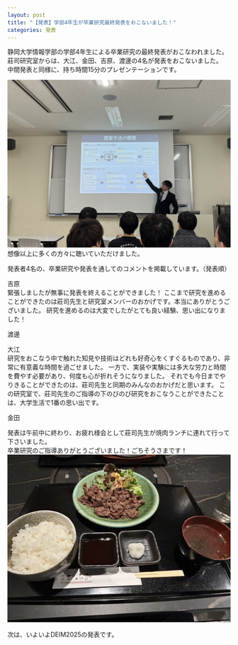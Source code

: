 ```yaml
---
layout: post
title: "【発表】学部4年生が卒業研究最終発表をおこないました！"
categories: 発表
---
```


静岡大学情報学部の学部4年生による卒業研究の最終発表がおこなわれました。  
莊司研究室からは、大江、金田、吉原、渡邊の4名が発表をおこないました。  
中間発表と同様に、持ち時間15分のプレゼンテーションです。  

![写真1](/assets/img/posts/20250204/GradResearch1.jpg "発表の様子（吉原君）")
想像以上に多くの方々に聴いていただけました。  

発表者4名の、卒業研究や発表を通してのコメントを掲載しています。（発表順）  

吉原  
緊張しましたが無事に発表を終えることができました！
ここまで研究を進めることができたのは莊司先生と研究室メンバーのおかげです。本当にありがとうございました。
研究を進めるのは大変でしたがとても良い経験、思い出になりました！

渡邊  


大江  
研究をおこなう中で触れた知見や技術はどれも好奇心をくすぐるものであり、非常に有意義な時間を過ごせました。
一方で、実装や実験には多大な労力と時間を費やす必要があり、何度も心が折れそうになりました。
それでも今日までやりきることができたのは、莊司先生と同期のみんなのおかげだと思います。
この研究室で、莊司先生のご指導の下のびのび研究をおこなうことができたことは、大学生活で1番の思い出です。

金田  



発表は午前中に終わり、お疲れ様会として莊司先生が焼肉ランチに連れて行って下さいました。  
卒業研究のご指導ありがとうございました！ごちそうさまです！
![写真2](/assets/img/posts/20250204/GradResearch2.jpg "焼肉ランチ")

次は、いよいよDEIM2025の発表です。